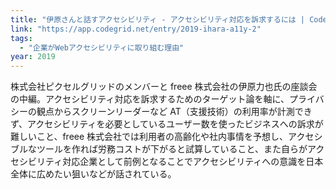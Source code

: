 ```yaml
---
title: "伊原さんと話すアクセシビリティ - アクセシビリティ対応を訴求するには | CodeGrid"
link: "https://app.codegrid.net/entry/2019-ihara-a11y-2"
tags:
  - "企業がWebアクセシビリティに取り組む理由"
year: 2019
---
```


株式会社ピクセルグリッドのメンバーと freee 株式会社の伊原力也氏の座談会の中編。アクセシビリティ対応を訴求するためのターゲット論を軸に、プライバシーの観点からスクリーンリーダーなど AT（支援技術）の利用率が計測できず、アクセシビリティを必要としているユーザー数を使ったビジネスへの訴求が難しいこと、freee 株式会社では利用者の高齢化や社内事情を予想し、アクセシブルなツールを作れば労務コストが下がると試算していること、また自らがアクセシビリティ対応企業として前例となることでアクセシビリティへの意識を日本全体に広めたい狙いなどが話されている。
